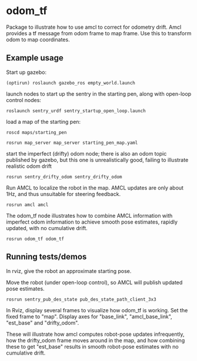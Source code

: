 # odom_tf
Package to illustrate how to use amcl to correct for odometry drift.
Amcl provides a tf message from odom frame to map frame.  Use this to
transform odom to map coordinates.  

## Example usage

Start up gazebo:

`(optirun) roslaunch gazebo_ros empty_world.launch`

launch nodes to start up the sentry in the starting pen, along with open-loop control nodes:

`roslaunch sentry_urdf sentry_startup_open_loop.launch`

load a map of the starting pen:

`roscd maps/starting_pen`

`rosrun map_server map_server starting_pen_map.yaml`

start the imperfect (drifty) odom node; there is also an odom topic published by gazebo, but this
one is unrealistically good, failing to illustrate realistic odom drift

`rosrun sentry_drifty_odom sentry_drifty_odom`

Run AMCL to localize the robot in the map.  AMCL updates are only about 1Hz, and thus
unsuitable for steering feedback.

`rosrun amcl amcl`

The odom_tf node illustrates how to combine AMCL information with imperfect odom information
to achieve smooth pose estimates, rapidly updated, with no cumulative drift.

`rosrun odom_tf odom_tf`

## Running tests/demos

In rviz, give the robot an approximate starting pose.

Move the robot (under open-loop control), so AMCL will publish updated pose estimates.

`rosrun sentry_pub_des_state pub_des_state_path_client_3x3`

In Rviz, display several frames to visualize how odom_tf is working.  Set the fixed frame to "map".
Display axes for "base_link", "amcl_base_link", "est_base" and "drifty_odom".

These will illustrate how amcl computes robot-pose updates infrequently, how the drifty_odom frame
moves around in the map, and how combining these to get "est_base" results in smooth robot-pose
estimates with no cumulative drift.
  
